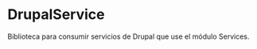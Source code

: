 DrupalService
=============

Biblioteca para consumir servicios de Drupal que use el módulo Services.
